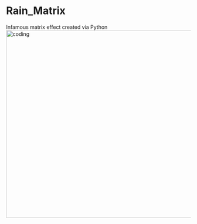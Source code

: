 # Rain_Matrix
Infamous matrix effect created via Python
<img align="right" alt="coding" height="512" width="512" src=https://64.media.tumblr.com/7696b08be336171baef4a005d1426e1a/0727fe47787d0a0c-a6/s540x810/595474d90bdf58493ae0d3a4ea5c1bf3391242a1.gif>
